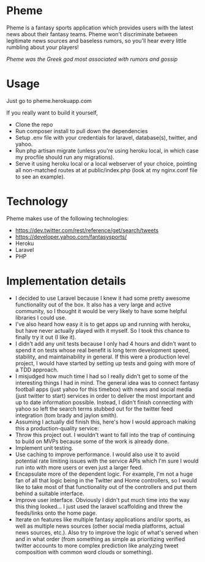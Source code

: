 # Pheme
Pheme is a fantasy sports application which provides users with the latest news about their fantasy teams. Pheme won't discriminate between legitimate news sources and baseless rumors, so you'll hear every little rumbling about your players!

*Pheme was the Greek god most associated with rumors and gossip*

# Usage

Just go to pheme.herokuapp.com

If you really want to build it yourself,
- Clone the repo
- Run composer install to pull down the dependencies
- Setup .env file with your credentials for laravel, database(s), twitter, and yahoo.
- Run php artisan migrate (unless you're using heroku local, in which case my procfile should run any migrations).
- Serve it using heroku local or a local webserver of your choice, pointing all non-matched routes at at public/index.php
(look at my nginx.conf file to see an example).

# Technology
Pheme makes use of the following technologies:
- https://dev.twitter.com/rest/reference/get/search/tweets
- https://developer.yahoo.com/fantasysports/
- Heroku
- Laravel
- PHP

# Implementation details
- I decided to use Laravel because I knew it had some pretty awesome functionality out of the box. It also has a very
large and active community, so I thought it would be very likely to have some helpful libraries I could use.
- I've also heard how easy it is to get apps up and running with heroku, but have never actually played with it myself.
So I took this chance to finally try it out (I like it).
- I didn't add any unit tests because I only had 4 hours and didn't want to spend it on tests whose real benefit is long
term development speed, stability, and maintainability in general. If this were a production level project, I would have
started by setting up tests and going with more of a TDD approach.
- I misjudged how much time I had so I really didn't get to some of the interesting things I had in mind. The general idea
was to connect fantasy football apps (just yahoo for this timebox) with news and social media (just twitter to start)
services in order to deliver the most important and up to date information possible. Instead, I didn't finish connecting
with yahoo so left the search terms stubbed out for the twitter feed integration (tom brady and jaylon smith).
- Assuming I actually did finish this, here's how I would approach making this a production-quality service:
 - Throw this project out. I wouldn't want to fall into the trap of continuing to build on MVPs because some of the work
 is already done.
 - Implement unit testing.
 - Use caching to improve performance. I would also use it to avoid potential rate limiting issues with the service APIs
 which I'm sure I would run into with more users or even just a larger feed.
 - Encapsulate more of the dependent logic. For example, I'm not a huge fan of all that logic being in the Twitter and
 Home controllers, so I would like to take most of that functionality out of the controllers and put them behind a
 suitable interface.
 - Improve user interface. Obviously I didn't put much time into the way this thing looked... I just used the laravel
 scaffolding and threw the feeds/links onto the home page.
 - Iterate on features like multiple fantasy applications and/or sports, as well as multiple news sources (other social
 media platforms, actual news sources, etc.). Also try to improve the logic of what's served when and in what order
 (from something as simple as prioritizing verified twitter accounts to more complex prediction like analyzing tweet
 composition with common word clouds or something).
